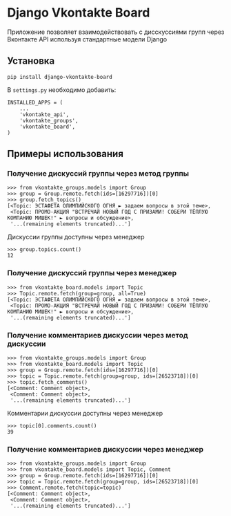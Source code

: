# Django Vkontakte Board

Приложение позволяет взаимодействовать с дисскуссиями групп через Вконтакте API используя стандартные модели Django

## Установка

    pip install django-vkontakte-board

В `settings.py` необходимо добавить:

    INSTALLED_APPS = (
        ...
        'vkontakte_api',
        'vkontakte_groups',
        'vkontakte_board',
    )

## Примеры использования

### Получение дискуссий группы через метод группы

    >>> from vkontakte_groups.models import Group
    >>> group = Group.remote.fetch(ids=[16297716])[0]
    >>> group.fetch_topics()
    [<Topic: ЭСТАФЕТА ОЛИМПИЙСКОГО ОГНЯ ► задаем вопросы в этой теме>,
     <Topic: ПРОМО-АКЦИЯ "ВСТРЕЧАЙ НОВЫЙ ГОД С ПРИЗАМИ! СОБЕРИ ТЁПЛУЮ КОМПАНИЮ МИШЕК!" ► вопросы и обсуждение>,
     '...(remaining elements truncated)...']

Дискуссии группы доступны через менеджер

    >>> group.topics.count()
    12

### Получение дискуссий группы через менеджер

    >>> from vkontakte_board.models import Topic
    >>> Topic.remote.fetch(group=group, all=True)
    [<Topic: ЭСТАФЕТА ОЛИМПИЙСКОГО ОГНЯ ► задаем вопросы в этой теме>,
     <Topic: ПРОМО-АКЦИЯ "ВСТРЕЧАЙ НОВЫЙ ГОД С ПРИЗАМИ! СОБЕРИ ТЁПЛУЮ КОМПАНИЮ МИШЕК!" ► вопросы и обсуждение>,
     '...(remaining elements truncated)...']

### Получение комментариев дискуссии через метод дискуссии

    >>> from vkontakte_groups.models import Group
    >>> from vkontakte_board.models import Topic
    >>> group = Group.remote.fetch(ids=[16297716])[0]
    >>> topic = Topic.remote.fetch(group=group, ids=[26523718])[0]
    >>> topic.fetch_comments()
    [<Comment: Comment object>,
     <Comment: Comment object>,
     '...(remaining elements truncated)...']

Комментарии дискуссии доступны через менеджер

    >>> topic[0].comments.count()
    39

### Получение комментариев дискуссии через менеджер

    >>> from vkontakte_groups.models import Group
    >>> from vkontakte_board.models import Topic, Comment
    >>> group = Group.remote.fetch(ids=[16297716])[0]
    >>> topic = Topic.remote.fetch(group=group, ids=[26523718])[0]
    >>> Comment.remote.fetch(topic=topic)
    [<Comment: Comment object>,
     <Comment: Comment object>,
     '...(remaining elements truncated)...']
